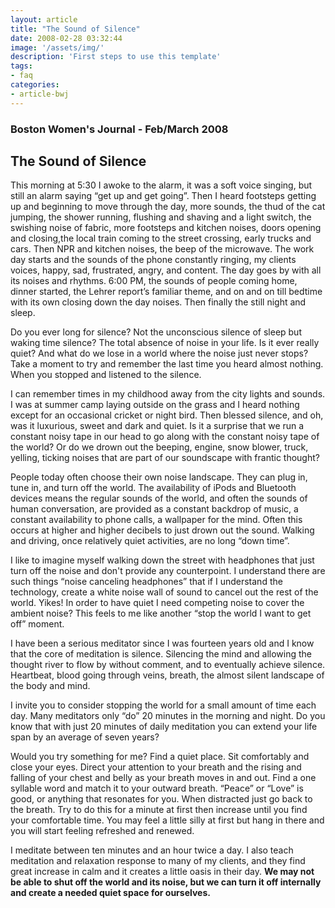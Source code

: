 ```yaml
---
layout: article
title: "The Sound of Silence"
date: 2008-02-28 03:32:44
image: '/assets/img/'
description: 'First steps to use this template'
tags:
- faq
categories:
- article-bwj
---
```


### Boston Women's Journal - Feb/March 2008
 

## The Sound of Silence

This morning at 5:30 I awoke to the alarm, it was a soft voice singing, but still an alarm saying “get up and get going”. Then I heard footsteps getting up and beginning to move through the day, more sounds, the thud of the cat jumping, the shower running, flushing and shaving and a light switch, the swishing noise of fabric, more footsteps and kitchen noises, doors opening and closing,the local train coming to the street crossing, early trucks and cars. Then NPR and kitchen noises, the beep of the microwave. The work day starts and the sounds of the phone constantly ringing, my clients voices, happy, sad, frustrated, angry, and content. The day goes by with all its noises and rhythms. 6:00 PM, the sounds of people coming home, dinner started, the Lehrer report’s familiar theme, and on and on till bedtime with its own closing down the day noises. Then finally the still night and sleep.

Do you ever long for silence? Not the unconscious silence of sleep but waking time silence? The total absence of noise in your life. Is it ever really quiet? And what do we lose in a world where the noise just never stops? Take a moment to try and remember the last time you heard almost nothing. When you stopped and listened to the silence.

I can remember times in my childhood away from the city lights and sounds. I was at summer camp laying outside on the grass and I heard nothing except for an occasional cricket or night bird. Then blessed silence, and oh, was it luxurious, sweet and dark and quiet. Is it a surprise that we run a constant noisy tape in our head to go along with the constant noisy tape of the world? Or do we drown out the beeping, engine, snow blower, truck, yelling, ticking noises that are part of our soundscape with frantic thought?

People today often choose their own noise landscape. They can plug in, tune in, and turn off the world. The availability of iPods and Bluetooth devices means the regular sounds of the world, and often the sounds of human conversation, are provided as a constant backdrop of music, a constant availability to phone calls, a wallpaper for the mind. Often this occurs at higher and higher decibels to just drown out the sound. Walking and driving, once relatively quiet activities, are no long “down time”.

I like to imagine myself walking down the street with headphones that just turn off the noise and don't provide any counterpoint. I understand there are such things “noise canceling headphones” that if I understand the technology, create a white noise wall of sound to cancel out the rest of the world. Yikes! In order to have quiet I need competing noise to cover the ambient noise? This feels to me like another “stop the world I want to get off” moment.

I have been a serious meditator since I was fourteen years old and I know that the core of meditation is silence. Silencing the mind and allowing the thought river to flow by without comment, and to eventually achieve silence. Heartbeat, blood going through veins, breath, the almost silent landscape of the body and mind.

I invite you to consider stopping the world for a small amount of time each day. Many meditators only “do” 20 minutes in the morning and night. Do you know that with just 20 minutes of daily meditation you can extend your life span by an average of seven years?

Would you try something for me? Find a quiet place. Sit comfortably and close your eyes. Direct your attention to your breath and the rising and falling of your chest and belly as your breath moves in and out. Find a one syllable word and match it to your outward breath. “Peace” or “Love” is good, or anything that resonates for you. When distracted just go back to the breath. Try to do this for a minute at first then increase until you find your comfortable time. You may feel a little silly at first but hang in there and you will start feeling refreshed and renewed.

I meditate between ten minutes and an hour twice a day. I also teach meditation and relaxation response to many of my clients, and they find great increase in calm and it creates a little oasis in their day. **We may not be able to shut off the world and its noise, but we can turn it off internally and create a needed quiet space for ourselves.**
